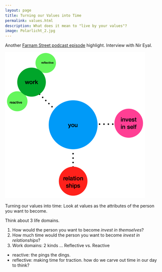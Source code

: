 ```yaml
---
layout: page
title: Turning our Values into Time
permalink: values.html
description: What does it mean to "live by your values"? 
image: Polarlicht_2.jpg
---
```


Another [Farnam Street podcast episode](https://fs.blog/knowledge-project/nir-eyal/) highlight. Interview with Nir Eyal. 

![values](https://raw.githubusercontent.com/oceanspace/oceanspace.github.io/master/assets/images/Screen%20Shot%202021-03-30%20at%2011.12.02%20PM.png)

Turning our values into time: 
Look at values as the attributes of the person you want to become. 

Think about 3 life domains.
1. How would the person you want to become *invest in themselves*? 
2. How much time would the person you want to become *invest in relationships*? 
3. Work domains: 2 kinds ... Reflective vs. Reactive 
  - reactive: the pings the dings.
  - reflective: making time for traction. how do we carve out time in our day to think? 
